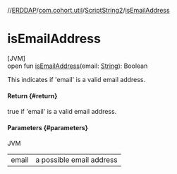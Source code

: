 //[ERDDAP](../../../index.md)/[com.cohort.util](../index.md)/[ScriptString2](index.md)/[isEmailAddress](is-email-address.md)

# isEmailAddress

[JVM]\
open fun [isEmailAddress](is-email-address.md)(email: [String](https://docs.oracle.com/en/java/javase/21/docs/api/java.base/java/lang/String.html)): Boolean

This indicates if 'email' is a valid email address.

#### Return {#return}

true if 'email' is a valid email address.

#### Parameters {#parameters}

JVM

| | |
|---|---|
| email | a possible email address |